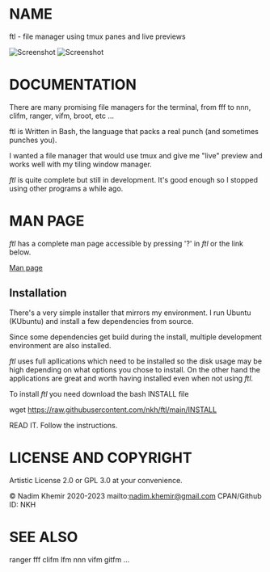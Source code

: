 # NAME

ftl - file manager using tmux panes and live previews

![Screenshot](https://raw.github.com/nkh/ftl/master/screenshots/ftl.png)
![Screenshot](https://raw.github.com/nkh/ftl/master/screenshots/image_preview.png)

# DOCUMENTATION

There are many promising file managers for the terminal, from fff to nnn, clifm, ranger, vifm, broot, etc ... 

ftl is Written in Bash, the language that packs a real punch (and sometimes punches you).

I wanted a file manager that would use tmux and give me "live" preview and works well with my tiling window manager.

*ftl* is quite complete but still in development. It's good enough so I stopped using other programs a while ago.

# MAN PAGE

*ftl* has a complete man page accessible by pressing '?' in *ftl* or the link below.

[Man page](../main/config/ftl/man/ftl.md)

## Installation

There's a very simple installer that mirrors my environment. I run
Ubuntu (KUbuntu) and install a few dependencies from source.

Since some dependencies get build during the install, multiple development
environment are also installed.

*ftl* uses full apllications which need to be installed so the disk usage
may be high depending on what options you chose to install. On the other hand
the applications are great and worth having installed even when not using *ftl*.

To install *ftl* you need download the bash INSTALL file

wget https://raw.githubusercontent.com/nkh/ftl/main/INSTALL

READ IT. Follow the instructions.

# LICENSE AND COPYRIGHT

Artistic License 2.0 or GPL 3.0 at your convenience.

© Nadim Khemir 2020-2023
mailto:nadim.khemir@gmail.com
CPAN/Github ID: NKH

# SEE ALSO
ranger
fff
clifm
lfm
nnn
vifm
gitfm
…
